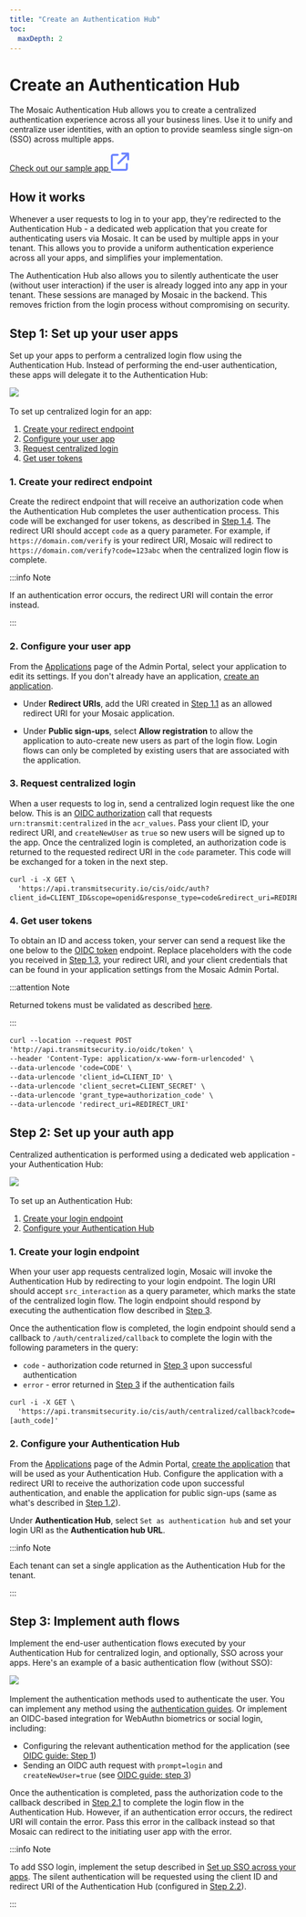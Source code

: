 ```yaml
---
title: "Create an Authentication Hub"
toc:
  maxDepth: 2
---
```


# Create an Authentication Hub

The Mosaic Authentication Hub allows you to create a centralized authentication experience across all your business lines. Use it to unify and centralize user identities, with an option to provide seamless single sign-on (SSO) across multiple apps.

<a href="https://github.com/TransmitSecurity/ciam-expressjs-vanilla-samples/tree/main/authentication-hub" target=_blank>Check out our sample app <img src="../../images/external-link-light.svg"></a>

## How it works

Whenever a user requests to log in to your app, they're redirected to the Authentication Hub - a dedicated web application that you create for authenticating users via Mosaic. It can be used by multiple apps in your tenant. This allows you to provide a uniform authentication experience across all your apps, and simplifies your implementation.

The Authentication Hub also allows you to silently authenticate the user (without user interaction) if the user is already logged into any app in your tenant. These sessions are managed by Mosaic in the backend. This removes friction from the login process without compromising on security.

## Step 1: Set up your user apps

Set up your apps to perform a centralized login flow using the Authentication Hub. Instead of performing the end-user authentication, these apps will delegate it to the Authentication Hub:

![](../../images/UserID/auth_hub_1.png)

To set up centralized login for an app:
1. [Create your redirect endpoint](#1-create-your-redirect-endpoint)
1. [Configure your user app](#2-configure-your-user-app)
1. [Request centralized login](#3-request-centralized-login)
1. [Get user tokens](#4-get-user-tokens)

### 1. Create your redirect endpoint

Create the redirect endpoint that will receive an authorization code when the Authentication Hub completes the user authentication process. This code will be exchanged for user tokens, as described in  [Step 1.4](#4-get-user-tokens). The redirect URI should accept `code` as a query parameter. For example, if `https://domain.com/verify` is your redirect URI, Mosaic will redirect to `https://domain.com/verify?code=123abc` when the centralized login flow is complete.

:::info Note

If an authentication error occurs, the redirect URI will contain the error instead.

:::

### 2. Configure your user app

From the [Applications](https://portal.transmitsecurity.io/applications) page of the Admin Portal, select your application to edit its settings. If you don't already have an application, [create an application](create_new_application.md).

- Under **Redirect URIs**, add the URI created in [Step 1.1](#1-create-your-redirect-endpoint) as an allowed redirect URI for your Mosaic application.

- Under **Public sign-ups**, select **Allow registration** to allow the application to auto-create new users as part of the login flow. Login flows can only be completed by existing users that are associated with the application.

### 3. Request centralized login

When a user requests to log in, send a centralized login request like the one below. This is an [OIDC authorization](/openapi/user/oidc/#operation/oidcAuthenticate) call that requests `urn:transmit:centralized` in the `acr_values`. Pass your client ID, your redirect URI, and `createNewUser` as `true` so new users will be signed up to the app. Once the centralized login is completed, an authorization code is returned to the requested redirect URI in the `code` parameter. This code will be exchanged for a token in the next step.

```shell
curl -i -X GET \
  'https://api.transmitsecurity.io/cis/oidc/auth?client_id=CLIENT_ID&scope=openid&response_type=code&redirect_uri=REDIRECT_URI&acr_values=urn:transmit:centralized&createNewUser=true'
```

### 4. Get user tokens

To obtain an ID and access token, your server can send a request like the one below to the [OIDC token](/openapi/user/oidc/#operation/oidcToken) endpoint. Replace placeholders with the code you received in [Step 1.3](#3-request-centralized-login), your redirect URI, and your client credentials that can be found in your application settings from the Mosaic Admin Portal.

:::attention Note

Returned tokens must be validated as described [here](/guides/user/validate_tokens/).

:::

```shell
curl --location --request POST 'http://api.transmitsecurity.io/oidc/token' \
--header 'Content-Type: application/x-www-form-urlencoded' \
--data-urlencode 'code=CODE' \
--data-urlencode 'client_id=CLIENT_ID' \
--data-urlencode 'client_secret=CLIENT_SECRET' \
--data-urlencode 'grant_type=authorization_code' \
--data-urlencode 'redirect_uri=REDIRECT_URI'
```

## Step 2: Set up your auth app

Centralized authentication is performed using a dedicated web application - your Authentication Hub:

![](../../images/UserID/auth_hub_2.png)

To set up an Authentication Hub:
1. [Create your login endpoint](#1-create-your-login-endpoint)
1. [Configure your Authentication Hub](#2-configure-your-authentication-hub)

### 1. Create your login endpoint

When your user app requests centralized login, Mosaic will invoke the Authentication Hub by redirecting to your login endpoint. The login URI should accept `src_interaction` as a query parameter, which marks the state of the centralized login flow. The login endpoint should respond by executing the authentication flow described in [Step 3](#step-3-implement-auth-flows).

Once the authentication flow is completed, the login endpoint should send a callback to `/auth/centralized/callback` to complete the login with the following parameters in the query:
- `code` - authorization code returned in [Step 3](#step-3-implement-auth-flows) upon successful authentication
- `error` - error returned in [Step 3](#step-3-implement-auth-flows) if the authentication fails

```shell
curl -i -X GET \
  'https://api.transmitsecurity.io/cis/auth/centralized/callback?code=[auth_code]'
```

### 2. Configure your Authentication Hub

From the [Applications](https://portal.transmitsecurity.io/applications) page of the Admin Portal, [create the application](create_new_application.md) that will be used as your Authentication Hub. Configure the application with a redirect URI to receive the authorization code upon successful authentication, and enable the application for public sign-ups (same as what's described in [Step 1.2](#2-configure-your-user-app)).

Under **Authentication Hub**, select `Set as authentication hub` and set your login URI as the **Authentication hub URL**.

:::info Note

Each tenant can set a single application as the Authentication Hub for the tenant.

:::

## Step 3: Implement auth flows

Implement the end-user authentication flows executed by your Authentication Hub for centralized login, and optionally, SSO across your apps. Here's an example of a basic authentication flow (without SSO):

![](../../images/UserID/auth_hub_3.png)

Implement the authentication methods used to authenticate the user. You can implement any method using the [authentication guides](/guides/user/auth_overview/). Or implement an OIDC-based integration for WebAuthn biometrics or social login, including:
- Configuring the relevant authentication method for the application (see [OIDC guide: Step 1](/guides/user/auth_oidc/#step-1-set-up-login-method))
- Sending an OIDC auth request with `prompt=login` and `createNewUser=true` (see [OIDC guide: step 3](/guides/user/auth_oidc/#step-3-authorize-user))

Once the authentication is completed, pass the authorization code to the callback described in [Step 2.1](#1-create-your-login-endpoint) to complete the login flow in the Authentication Hub. However, if an authentication error occurs, the redirect URI will contain the error. Pass this error in the callback instead so that Mosaic can redirect to the initiating user app with the error.

:::info Note

To add SSO login, implement the setup described in [Set up SSO across your apps](/guides/user/sso_across_apps.md). The silent authentication will be requested using the client ID and redirect URI of the Authentication Hub (configured in [Step 2.2](#2-configure-your-authentication-hub)).

:::

<style>
    hr {
      border: 2px solid #C6F5F5 !important;
    }
    section article ol li {
      margin-top: 6px !important;
    }
    section article ul li {
      margin-top: 10px !important;
    }
</style>

